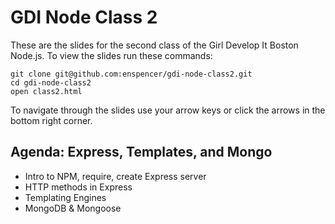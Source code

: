 # GDI Node Class 2

These are the slides for the second class of the Girl Develop It Boston Node.js. To view the slides run these commands:
```
git clone git@github.com:enspencer/gdi-node-class2.git
cd gdi-node-class2
open class2.html
```

To navigate through the slides use your arrow keys or click the arrows in the bottom right corner.


## Agenda: Express, Templates, and Mongo
  - Intro to NPM, require, create Express server
  - HTTP methods in Express
  - Templating Engines
  - MongoDB & Mongoose